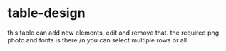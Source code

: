 # table-design
this table can add new elements, edit and remove that.
the required png photo and fonts is there./n 
you can select multiple rows or all.
